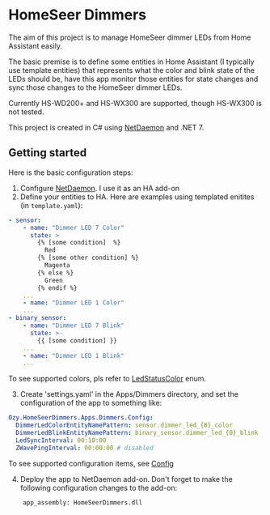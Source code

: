 # HomeSeer Dimmers
The aim of this project is to manage HomeSeer dimmer LEDs from Home Assistant easily.

The basic premise is to define some entities in Home Assistant (I typically use template entities) that represents what the color and blink state of the LEDs should be, 
have this app monitor those entities for state changes and sync those changes to the HomeSeer dimmer LEDs.

Currently HS-WD200+ and HS-WX300 are supported, though HS-WX300 is not tested.

This project is created in C# using [NetDaemon](https://netdaemon.xyz/) and .NET 7.

## Getting started

Here is the basic configuration steps:
1. Configure [NetDaemon](https://netdaemon.xyz/). I use it as an HA add-on
2. Define your entities to HA. Here are examples using templated enitites (in `template.yaml`):
```YAML
- sensor:
    - name: "Dimmer LED 7 Color"
      state: >
        {% [some condition]  %}
          Red
        {% [some other condition] %}
          Magenta
        {% else %}
          Green
        {% endif %}
    ...
    - name: "Dimmer LED 1 Color"
    ...
- binary_sensor:
    - name: "Dimmer LED 7 Blink"
      state: >-
        {{ [some condition] }}
    ...
    - name: "Dimmer LED 1 Blink"
    ...
```
To see supported colors, pls refer to [LedStatusColor](Apps/Dimmers/LedStatusColor.cs) enum.

3. Create 'settings.yaml' in the Apps/Dimmers directory, and set the configuration of the app to something like:
```YAML
Ozy.HomeSeerDimmers.Apps.Dimmers.Config:
  DimmerLedColorEntityNamePattern: sensor.dimmer_led_{0}_color
  DimmerLedBlinkEntityNamePattern: binary_sensor.dimmer_led_{0}_blink
  LedSyncInterval: 00:10:00
  ZWavePingInterval: 00:00:00 # disabled
```
To see supported configuration items, see [Config](Apps/Dimmers/Config.cs)

4. Deploy the app to NetDaemon add-on. Don't forget to make the following configuration changes to the add-on:
```
    app_assembly: HomeSeerDimmers.dll
```
